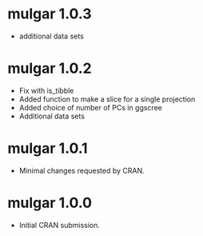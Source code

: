 # mulgar 1.0.3

* additional data sets

# mulgar 1.0.2

* Fix with is_tibble
* Added function to make a slice for a single projection
* Added choice of number of PCs in ggscree
* Additional data sets

# mulgar 1.0.1

* Minimal changes requested by CRAN.

# mulgar 1.0.0

* Initial CRAN submission.
